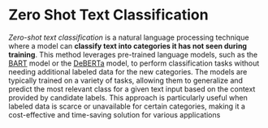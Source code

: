 # Zero Shot Text Classification

_Zero-shot text classification_ is a natural language processing technique where a model can __classify text into categories it has not seen during training__. This method leverages pre-trained language models, such as the [BART](https://huggingface.co/facebook/bart-base) model or the [DeBERTa](https://huggingface.co/microsoft/deberta-v3-base) model, to perform classification tasks without needing additional labeled data for the new categories. The models are typically trained on a variety of tasks, allowing them to generalize and predict the most relevant class for a given text input based on the context provided by candidate labels. This approach is particularly useful when labeled data is scarce or unavailable for certain categories, making it a cost-effective and time-saving solution for various applications